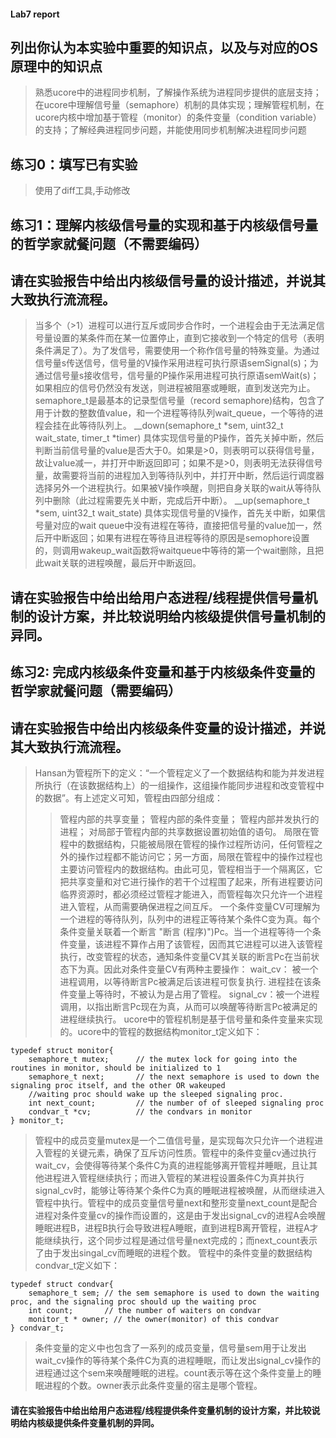 #### Lab7 report

## 列出你认为本实验中重要的知识点，以及与对应的OS原理中的知识点
> 熟悉ucore中的进程同步机制，了解操作系统为进程同步提供的底层支持；在ucore中理解信号量（semaphore）机制的具体实现；理解管程机制，在ucore内核中增加基于管程（monitor）的条件变量（condition variable）的支持；了解经典进程同步问题，并能使用同步机制解决进程同步问题

## 练习0：填写已有实验

> 使用了diff工具,手动修改

## 练习1：理解内核级信号量的实现和基于内核级信号量的哲学家就餐问题（不需要编码）


## 请在实验报告中给出内核级信号量的设计描述，并说其大致执行流流程。

> 当多个（>1）进程可以进行互斥或同步合作时，一个进程会由于无法满足信号量设置的某条件而在某一位置停止，直到它接收到一个特定的信号（表明条件满足了）。为了发信号，需要使用一个称作信号量的特殊变量。为通过信号量s传送信号，信号量的V操作采用进程可执行原语semSignal(s)；为通过信号量s接收信号，信号量的P操作采用进程可执行原语semWait(s)；如果相应的信号仍然没有发送，则进程被阻塞或睡眠，直到发送完为止。
> semaphore_t是最基本的记录型信号量（record semaphore)结构，包含了用于计数的整数值value，和一个进程等待队列wait_queue，一个等待的进程会挂在此等待队列上。
    __down(semaphore_t *sem, uint32_t wait_state, timer_t *timer)
> 具体实现信号量的P操作，首先关掉中断，然后判断当前信号量的value是否大于0。如果是>0，则表明可以获得信号量，故让value减一，并打开中断返回即可；如果不是>0，则表明无法获得信号量，故需要将当前的进程加入到等待队列中，并打开中断，然后运行调度器选择另外一个进程执行。如果被V操作唤醒，则把自身关联的wait从等待队列中删除（此过程需要先关中断，完成后开中断）。
    __up(semaphore_t *sem, uint32_t wait_state)
> 具体实现信号量的V操作，首先关中断，如果信号量对应的wait queue中没有进程在等待，直接把信号量的value加一，然后开中断返回；如果有进程在等待且进程等待的原因是semophore设置的，则调用wakeup_wait函数将waitqueue中等待的第一个wait删除，且把此wait关联的进程唤醒，最后开中断返回。

## 请在实验报告中给出给用户态进程/线程提供信号量机制的设计方案，并比较说明给内核级提供信号量机制的异同。

## 练习2: 完成内核级条件变量和基于内核级条件变量的哲学家就餐问题（需要编码）

## 请在实验报告中给出内核级条件变量的设计描述，并说其大致执行流流程。
> Hansan为管程所下的定义：“一个管程定义了一个数据结构和能为并发进程所执行（在该数据结构上）的一组操作，这组操作能同步进程和改变管程中的数据”。有上述定义可知，管程由四部分组成：
>> 管程内部的共享变量；
>> 管程内部的条件变量；
>> 管程内部并发执行的进程；
>> 对局部于管程内部的共享数据设置初始值的语句。
> 局限在管程中的数据结构，只能被局限在管程的操作过程所访问，任何管程之外的操作过程都不能访问它；另一方面，局限在管程中的操作过程也主要访问管程内的数据结构。由此可见，管程相当于一个隔离区，它把共享变量和对它进行操作的若干个过程围了起来，所有进程要访问临界资源时，都必须经过管程才能进入，而管程每次只允许一个进程进入管程，从而需要确保进程之间互斥。
> 一个条件变量CV可理解为一个进程的等待队列，队列中的进程正等待某个条件C变为真。每个条件变量关联着一个断言 "断言 (程序)")Pc。当一个进程等待一个条件变量，该进程不算作占用了该管程，因而其它进程可以进入该管程执行，改变管程的状态，通知条件变量CV其关联的断言Pc在当前状态下为真。因此对条件变量CV有两种主要操作：
>> wait_cv： 被一个进程调用，以等待断言Pc被满足后该进程可恢复执行. 进程挂在该条件变量上等待时，不被认为是占用了管程。
>> signal_cv：被一个进程调用，以指出断言Pc现在为真，从而可以唤醒等待断言Pc被满足的进程继续执行。
> ucore中的管程机制是基于信号量和条件变量来实现的。ucore中的管程的数据结构monitor_t定义如下：
> 
    typedef struct monitor{
        semaphore_t mutex;      // the mutex lock for going into the routines in monitor, should be initialized to 1
        semaphore_t next;       // the next semaphore is used to down the signaling proc itself, and the other OR wakeuped
        //waiting proc should wake up the sleeped signaling proc.
        int next_count;         // the number of of sleeped signaling proc
        condvar_t *cv;          // the condvars in monitor
    } monitor_t;
> 管程中的成员变量mutex是一个二值信号量，是实现每次只允许一个进程进入管程的关键元素，确保了互斥访问性质。管程中的条件变量cv通过执行wait_cv，会使得等待某个条件C为真的进程能够离开管程并睡眠，且让其他进程进入管程继续执行；而进入管程的某进程设置条件C为真并执行signal_cv时，能够让等待某个条件C为真的睡眠进程被唤醒，从而继续进入管程中执行。管程中的成员变量信号量next和整形变量next_count是配合进程对条件变量cv的操作而设置的，这是由于发出signal_cv的进程A会唤醒睡眠进程B，进程B执行会导致进程A睡眠，直到进程B离开管程，进程A才能继续执行，这个同步过程是通过信号量next完成的；而next_count表示了由于发出singal_cv而睡眠的进程个数。
> 管程中的条件变量的数据结构condvar_t定义如下：
> 
    typedef struct condvar{
        semaphore_t sem; // the sem semaphore is used to down the waiting proc, and the signaling proc should up the waiting proc
        int count;       // the number of waiters on condvar
        monitor_t * owner; // the owner(monitor) of this condvar
    } condvar_t;
> 
> 条件变量的定义中也包含了一系列的成员变量，信号量sem用于让发出wait_cv操作的等待某个条件C为真的进程睡眠，而让发出signal_cv操作的进程通过这个sem来唤醒睡眠的进程。count表示等在这个条件变量上的睡眠进程的个数。owner表示此条件变量的宿主是哪个管程。
> 
#### 请在实验报告中给出给用户态进程/线程提供条件变量机制的设计方案，并比较说明给内核级提供条件变量机制的异同。
